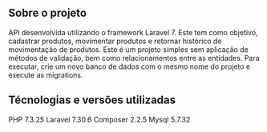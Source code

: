 ## Sobre o projeto

API desenvolvida utilizando o framework Laravel 7.
Este tem como objetivo, cadastrar produtos, movimentar produtos e retornar histórico 
de movimentação de produtos.
Este é um projeto simples sem aplicação de métodos de validação, bem como relacionamentos entre as entidades.
Para executar, crie um novo banco de dados com o mesmo nome do projeto e execute
as migrations.

## Técnologias e versões utilizadas

PHP 7.3.25
Laravel 7.30.6
Composer 2.2.5
Mysql 5.7.32
